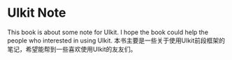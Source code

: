 UIkit Note
=======

This book is about some note for UIkit. I hope the book could help the people who interested in using UIkit.
本书主要是一些关于使用UIkit前段框架的笔记，希望能帮到一些喜欢使用UIkit的友友们。
